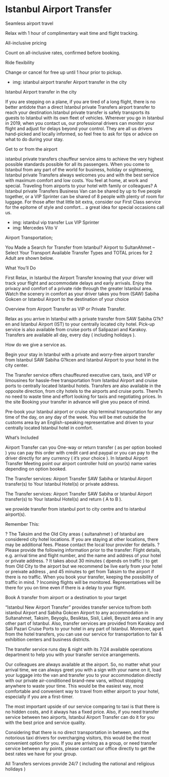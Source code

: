 # Istanbul Airport Transfer
Seamless airport travel

Relax with 1 hour of complimentary wait time and flight tracking.

All-inclusive pricing

Count on all-inclusive rates, confirmed before booking.

Ride flexibility

Change or cancel for free up until 1 hour prior to pickup.

* img: istanbul airport transfer
Airport transfer in the city


Istanbul Airport transfer in the city

If you are stepping on a plane, if you are tired of a long flight, there is no better antidote than a direct Istanbul private Transfers airport transfer to reach your destination.Istanbul private transfer is safely transports its guests to Istanbul with its own fleet of vehicles. Wherever you go in Istanbul in 2019, when you contact us, our professional drivers can monitor your flight and adjust for delays beyond your control. They are all us drivers hand-picked and locally informed, so feel free to ask for tips or advice on what to do during your stay.

Get to or from the airport

istanbul private transfers chauffeur service aims to achieve the very highest possible standards possible for all its passengers.
When you come to Istanbul from any part of the world for business, holiday or sightseeing, Istanbul private Transfers always welcomes you and with the best service with maximum comfort and low costs. You feel at home, at work and special.
Traveling from airports to your hotel with family or colleagues? A Istanbul private Transfers Business Van can be shared by up to five people together, or a VIP Sprinter can be shared of 8 people with plenty of room for luggage. For those after that little bit extra, consider our First Class service for the epitome of style and comfort… a great idea for special occasions call us.

* img: istanbul vip transfer Lux VIP Sprinter
* img: Mercedes Vito V


Airport Transportation;

You Made a Search for Transfer from Istanbul? Airport to SultanAhmet – Select Your Transport Available Transfer Types and TOTAL prices for 2 Adult are shown below.

What You’ll Do

First Relax, in Istanbul the Airport Transfer knowing that your driver will track your flight and accommodate delays and early arrivals.
Enjoy the privacy and comfort of a private ride through the greater Istanbul area.
Watch the scenery in comfort as your driver takes you from (SAW) Sabiha Gokcen or Istanbul Airport to the destination of your choice

Overview from Airport Transfer as VIP or Private Transfer.

Relax as you arrive in Istanbul with a private transfer from SAW Sabiha G?k?en and Istanbul Airport (IST) to your centrally located city hotel. Pick-up service is also available from cruise ports of Salipazari and Karakoy. Transfers are available all day, every day ( including holidays ).

How do we give a service as.

Begin your stay in Istanbul with a private and worry-free airport transfer from Istanbul SAW Sabiha G?kcen and Istanbul Airport to your hotel in the city center.

The Transfer service offers chauffeured executive cars, taxis, and VIP or limousines for hassle-free transportation from Istanbul Airport and cruise ports to centrally located Istanbul hotels. Transfers are also available in the opposite direction, from city hotels to the airports and cruise ports.
There?s no need to waste time and effort looking for taxis and negotiating prices. In the site Booking your transfer in advance will give you peace of mind.

Pre-book your Istanbul airport or cruise ship terminal transportation for any time of the day, on any day of the week. You will be met outside the customs area by an English-speaking representative and driven to your centrally located Istanbul hotel in comfort.

What’s Included

Airport Transfer can you One-way or return transfer ( as per option booked ) you can pay this order with credit card and paypal or you can pay to the driver directly for any currency ( it’s your choice ).
In Istanbul Airport Transfer Meeting point our airport controller hold on your(s) name varies depending on option booked.

The Transfer services: Airport Transfer SAW Sabiha or Istanbul Airport transfer(s) to Your Istanbul Hotel(s) or private address.

The Transfer services: Airport Transfer SAW Sabiha or Istanbul Airport transfer(s) to Your Istanbul Hotel(s) and return ( A to B ).

we prowide transfer from istanbul port to city centre and to istanbul airport(s).

Remember This:

? The Taksim and the Old City areas ( sultanahmet ) of Istanbul are considered city hotel locations. If you are staying at other locations, there may be additional fees. Please contact the local tour provider for details.
? Please provide the following information prior to the transfer: Flight details, e.g. arrival time and flight number, and the name and address of your hotel or private address.
? It takes about 30 minutes ( dpends on traffic ) to get from Old City to the airport but we recommend be live early from your hotel or preivate address , and 45 minutes to get from Taksim to the airport if there is no traffic. When you book your transfer, keeping the possibility of traffic in mind.
? Incoming flights will be monitored. Representatives will be there for you on time even if there is a delay to your flight.

Book A transfer from airport or a destination to your target

“Istanbul New Airport Transfer” provides transfer service to/from both istanbul Airport and Sabiha Gokcen Airport
to any accommodation in Sultanahmet, Taksim, Beyoglu, Besiktas, Sisli, Laleli, Beyazit area and in any other part of Istanbul. Also, transfer services are provided from Karakoy and Sali Pazari Cruise Ports to your hotel in any part of Istanbul. Moreover, apart from the hotel transfers, you can use our service for transportation to fair & exhibition centers and business districts.

The transfer service runs day & night with its 7/24 available operations department to help you with your transfer service arrangements.

Our colleagues are always available at the airport.
So, no matter what your arrival time, we can always greet you with a sign with your name on it, load your luggage into the van and transfer you to your accommodation directly with our private air-conditioned brand-new vans, without stopping anywhere to waste your time.
This would be the easiest way, most comfortable and convenient way to travel from either airport to your hotel, especially if you are a first-timer.

The most important upside of our service comparing to taxi is that there is no hidden costs, and it always has a fixed price. Also, if you need transfer service between two airports, Istanbul Airport Transfer can do it for you with the best price and service quality.

Considering that there is no direct transportation in between, and the notorious taxi drivers for overcharging visitors, this would be the most convenient option for you. If you are arriving as a group, or need transfer service between any points, please contact our office directly to get the best rates we have for your group.

All Transfers services provide 24/7
( including the national and religious holidays )